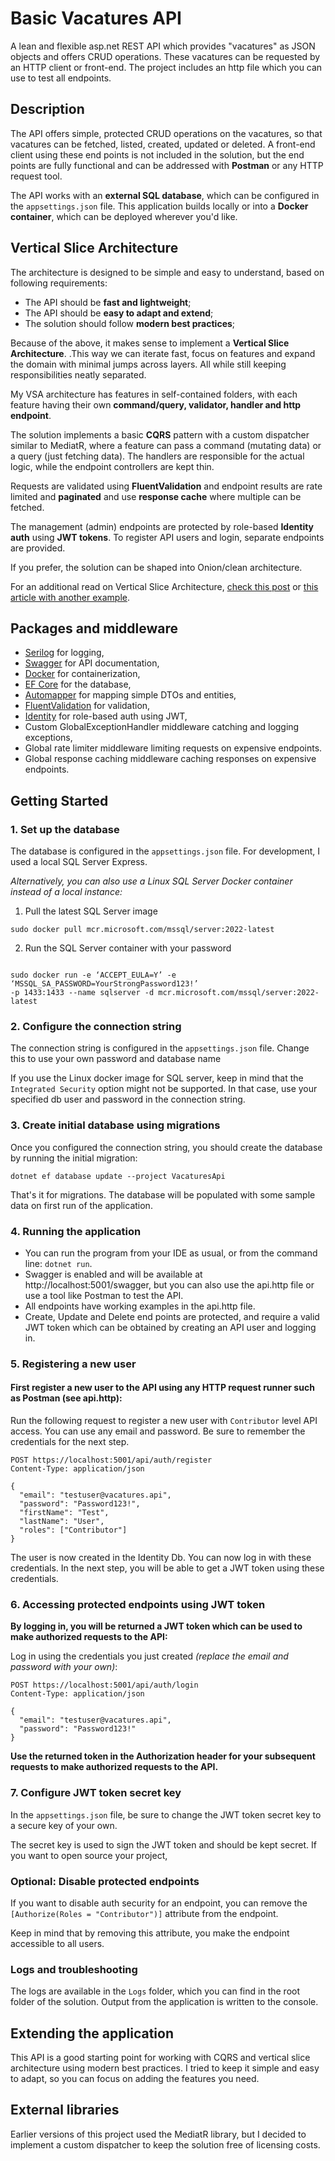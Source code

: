 ﻿# Basic Vacatures API

A lean and flexible asp.net REST API which provides "vacatures" as JSON objects and offers CRUD operations. 
These vacatures can be requested by an HTTP client or front-end. The project includes an http file which you can use to test all endpoints.


## Description

The API offers simple, protected CRUD operations on the vacatures, so that vacatures can be fetched, listed, created, 
updated or deleted. A front-end client using these end points is not included in the solution, 
but the end points are fully functional and can be addressed with **Postman** or any HTTP request tool.

The API works with an **external SQL database**, which can be configured in the `appsettings.json` file.
This application builds locally or into a **Docker container**, which can be deployed wherever you'd like.


## Vertical Slice Architecture

The architecture is designed to be simple and easy to understand, based on following requirements:

* The API should be **fast and lightweight**;
* The API should be **easy to adapt and extend**;
* The solution should follow **modern best practices**;

Because of the above, it makes sense to implement a **Vertical Slice Architecture**. 
.This way we can iterate fast, focus on features and expand the domain with minimal jumps across layers. 
All while still keeping responsibilities neatly separated.

My VSA architecture has features in self-contained folders, with each feature having their own **command/query, 
validator, handler and http endpoint**.

The solution implements a basic **CQRS** pattern with a custom dispatcher similar to MediatR, where a feature can pass a command (mutating data) or 
a query (just fetching data). The handlers are responsible for the actual logic, while the endpoint controllers are kept thin.

Requests are validated using **FluentValidation** and endpoint results are rate limited and **paginated** and 
use **response cache** where multiple can be fetched.

The management (admin) endpoints are protected by role-based **Identity auth** using **JWT tokens**. To register API users and login,
separate endpoints are provided.

If you prefer, the solution can be shaped into Onion/clean architecture. 

For an additional read on Vertical Slice Architecture, [check this post](https://www.jimmybogard.com/vertical-slice-architecture/) or [this article with another example](https://code-maze.com/vertical-slice-architecture-aspnet-core/).


## Packages and middleware

* [Serilog](https://serilog.net/) for logging,
* [Swagger](https://swagger.io/) for API documentation,
* [Docker](https://www.docker.com/) for containerization,
* [EF Core](https://docs.microsoft.com/en-us/ef/core/) for the database,
* [Automapper](https://automapper.org/) for mapping simple DTOs and entities,
* [FluentValidation](https://fluentvalidation.net/) for validation,
* [Identity](https://docs.microsoft.com/en-us/aspnet/core/security/authentication/identity/) for role-based auth using JWT,
* Custom GlobalExceptionHandler middleware catching and logging exceptions,
* Global rate limiter middleware limiting requests on expensive endpoints.
* Global response caching middleware caching responses on expensive endpoints.


## Getting Started

### 1. Set up the database

The database is configured in the `appsettings.json` file. For development, I used a local SQL Server Express. 

_Alternatively, you can also use a Linux SQL Server Docker container instead of a local instance:_

1. Pull the latest SQL Server image
```
sudo docker pull mcr.microsoft.com/mssql/server:2022-latest
```
2. Run the SQL Server container with your password
```

sudo docker run -e ‘ACCEPT_EULA=Y’ -e ‘MSSQL_SA_PASSWORD=YourStrongPassword123!’
-p 1433:1433 --name sqlserver -d mcr.microsoft.com/mssql/server:2022-latest
```

### 2. Configure the connection string
The connection string is configured in the `appsettings.json` file. Change this to use your own password and database name

If you use the Linux docker image for SQL server, keep in mind that the `Integrated Security` option might not be supported.
In that case, use your specified db user and password in the connection string.


### 3. Create initial database using migrations

Once you configured the connection string, you should create the database by running the initial migration:

```
dotnet ef database update --project VacaturesApi
```
That's it for migrations. The database will be populated with some sample data on first run of the application.

### 4. Running the application

* You can run the program from your IDE as usual, or from the command line: `dotnet run`.
* Swagger is enabled and will be available at http://localhost:5001/swagger, but you can also use the api.http file or use a tool like Postman to test the API.
* All endpoints have working examples in the api.http file.
* Create, Update and Delete end points are protected, and require a valid JWT token which can be obtained by creating an API user and logging in.


### 5. Registering a new user

#### First register a new user to the API using any HTTP request runner such as Postman (see api.http):

Run the following request to register a new user with `Contributor` level API access. 
You can use any email and password. Be sure to remember the credentials for the next step.

```
POST https://localhost:5001/api/auth/register
Content-Type: application/json

{
  "email": "testuser@vacatures.api",
  "password": "Password123!",
  "firstName": "Test",
  "lastName": "User",
  "roles": ["Contributor"]
}
```

The user  is now created in the Identity Db. You can now log in with these credentials. 
In the next step, you will be able to get a JWT token using these credentials.

### 6. Accessing protected endpoints using JWT token

**By logging in, you will be returned a JWT token which can be used to make authorized requests to the API:**

Log in using the credentials you just created _(replace the email and password with your own)_:

```
POST https://localhost:5001/api/auth/login
Content-Type: application/json

{
  "email": "testuser@vacatures.api",
  "password": "Password123!"
}
```

**Use the returned token in the Authorization header for your subsequent requests to make authorized requests to the API.**

### 7. Configure JWT token secret key

In the `appsettings.json` file, be sure to change the JWT token secret key to a secure key of your own. 

The secret key is used to sign the JWT token and should be kept secret. If you want to open source your project, 

### Optional: Disable protected endpoints

If you want to disable auth security for an endpoint, you can remove the `[Authorize(Roles = "Contributor")]` attribute from the endpoint. 

Keep in mind that by removing this attribute, you make the endpoint accessible to all users.


### Logs and troubleshooting

The logs are available in the `Logs` folder, which you can find in the root folder of the solution.
Output from the application is written to the console.


## Extending the application

This API is a good starting point for working with CQRS and vertical slice architecture using modern best practices. 
I tried to keep it simple and easy to adapt, so you can focus on adding the features you need.


## External libraries

Earlier versions of this project used the MediatR library, but I decided to implement a custom dispatcher to keep the solution free of licensing costs.
